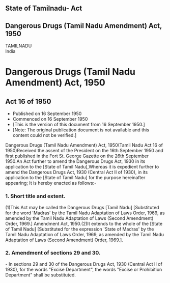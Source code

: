 ## State of Tamilnadu- Act

## Dangerous Drugs (Tamil Nadu Amendment) Act, 1950

TAMILNADU  
India

# Dangerous Drugs (Tamil Nadu Amendment) Act, 1950

## Act 16 of 1950

  * Published on 16 September 1950 
  * Commenced on 16 September 1950 
  * [This is the version of this document from 16 September 1950.] 
  * [Note: The original publication document is not available and this content could not be verified.] 

Dangerous Drugs (Tamil Nadu Amendment) Act, 1950(Tamil Nadu Act 16 of
1950)Received the assent of the President on the 16th September 1950 and first
published in the Fort St. George Gazette on the 26th September 1950.An Act
further to amend the Dangerous Drugs Act, 1930 in its application to the
[State of Tamil Nadu],Whereas it is expedient further to amend the Dangerous
Drugs Act, 1930 (Central Act II of 1930), in its application to the [State of
Tamil Nadu] for the purpose hereinafter appearing; It is hereby enacted as
follows:-

### 1. Short title and extent.

(1)This Act may be called the Dangerous Drugs [Tamil Nadu] [Substituted for
the word 'Madras' by the Tamil Nadu Adaptation of Laws Order, 1969, as amended
by the Tamil Nadu Adaptation of Laws (Second Amendment) Order, 1969.]
Amendment Act, 1950.(2)It extends to the whole of the [State of Tamil Nadu]
[Substituted for the expression 'State of Madras' by the Tamil Nadu Adaptation
of Laws Order, 1969, as amended by the Tamil Nadu Adaptation of Laws (Second
Amendment) Order, 1969.].

### 2. Amendment of sections 29 and 30.

\- In sections 29 and 30 of the Dangerous Drugs Act, 1930 (Central Act II of
1930), for the words "Excise Department", the words "Excise or Prohibition
Department" shall be substituted.

